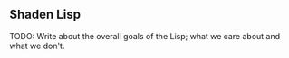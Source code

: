 ## Shaden Lisp

TODO: Write about the overall goals of the Lisp; what we care about and what we don't.
